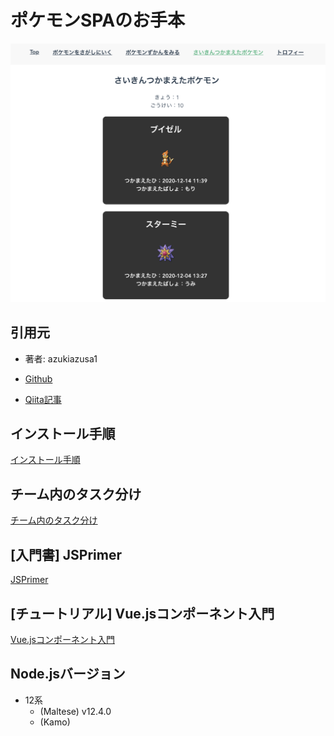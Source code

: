 # ポケモンSPAのお手本

![](./readme_img/logo01.png)

## 引用元

- 著者: azukiazusa1

- [Github](https://github.com/azukiazusa1/Pokomeon-get-Adventure)

- [Qiita記事](https://qiita.com/azukiazusa/items/40abd9491e273e85ded4)

## インストール手順
[インストール手順](./github/installation.md)


## チーム内のタスク分け
[チーム内のタスク分け](./github/tasks.md)



## [入門書] JSPrimer

[JSPrimer](https://jsprimer.net/)

## [チュートリアル] Vue.jsコンポーネント入門

[Vue.jsコンポーネント入門](https://www.hypertextcandy.com/vuejs-components-introduction-environment-setting)


## Node.jsバージョン

- 12系
  - (Maltese) v12.4.0  
  - (Kamo)